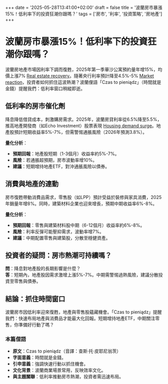 +++
date = '2025-05-28T13:41:00+02:00'
draft = false
title = '波蘭房市暴漲15%！低利率下的投資狂潮你跟嗎？'
tags = ['房市', '利率', '投資策略', '房地產']
+++

# 波蘭房市暴漲15%！低利率下的投資狂潮你跟嗎？

波蘭房地產市場因利率下調而復甦，2025年第一季華沙公寓預約量年增15%，均價上漲7% [Real estate recovery](https://www.rp.pl/nieruchomosci/art42373211-przebudzony-popyt-na-mieszkania-aktywniej-szukamy-wiecej-rezerwujemy)。隨著央行利率預計降至4.5%-5% [Market reaction](https://bezprawnik.pl/jest-reakcja-rynku-nieruchomosci-na-obnizke-stop-procentowych/)，投資者如何抓住這波熱潮？波蘭俚語「Czas to pieniądz」（時間就是金錢）提醒我們：低利率窗口稍縱即逝。

## 低利率的房市催化劑
降息降低借貸成本，刺激購房需求。2025年，波蘭房貸利率從6.5%降至5.5%，推高地產開發商（如Echo Investment）股票表現 [Housing demand surge](https://next.gazeta.pl/pieniadz/7,188932,31970466,impuls-na-rynku-mieszkaniowym-w-polsce-takiej-sytuacji-w.html)。地產股預計短期收益率5%-7%，但需警惕通脹風險（2026年預測3.8%）。

**量化分析**：
- **預期回報**：地產股短期（1-3個月）收益率約5%-7%。
- **風險**：若通脹超預期，房市波動率增10%。
- **建議**：短期增持地產ETF，對沖通脹風險以債券。

## 消費與地產的連動
房市復甦帶動消費品需求，零售股（如LPP）預計受益於裝修與家具消費，2025年銷量年增8%。同時，建築材料企業也迎來增長，預期中期收益率6%-8%。

**量化分析**：
- **預期回報**：零售與建築材料股中期（6-12個月）收益率約6%-8%。
- **風險**：利率反彈可能壓抑需求，波動率增7%。
- **建議**：中期配置零售與建築股，分散至穩健資產。

## 投資者的疑問：房市熱潮可持續嗎？
**問**：降息對地產股的長期影響是什麼？  
**答**：短期內，地產股因需求激增上漲5%-7%。中期需警惕過熱風險，建議分散投資至零售與債券。

## 結論：抓住時間窗口
波蘭房市因低利率迎來復甦，地產與零售股蘊藏機會。「Czas to pieniądz」提醒我們：快速布局地產與消費品才能最大化回報。短期增持地產ETF，中期關注零售，你準備好行動了嗎？

### 本篇俚語
- **原文**：Czas to pieniądz（音譯：查斯·托·皮耶尼翁茨）
- **字面意義**：時間就是金錢。
- **引申意義**：強調快速行動以抓住機會。
- **文化背景**：波蘭商業場景常用，反映效率文化。
- **與主題關聯**：低利率推動房市熱潮，投資者需迅速布局。
```